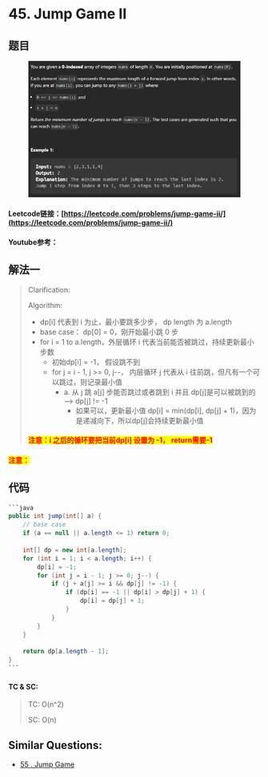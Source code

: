 # 45. Jump Game II

## 题目

<figure><img src="../../.gitbook/assets/image (10).png" alt=""><figcaption></figcaption></figure>

#### Leetcode链接：[https://leetcode.com/problems/jump-game-ii/](https://leetcode.com/problems/jump-game-ii/)

#### Youtube参考：

## 解法一

> Clarification:&#x20;
>
> Algorithm:&#x20;
>
> * dp\[i] 代表到 i 为止，最小要跳多少步， dp length 为 a.length
> * base case： dp\[0] = 0，刚开始最小跳 0 步
> * for i = 1 to a.length，外层循环 i 代表当前能否被跳过，持续更新最小步数
>   * 初始dp\[i] = -1， 假设跳不到
>   * for j = i - 1, j >= 0, j--， 内层循环 j 代表从 i 往前跳，但凡有一个可以跳过，则记录最小值
>     * a. 从 j 跳 a\[j] 步能否跳过或者跳到 i 并且 dp\[j]是可以被跳到的 --> dp\[j] != -1
>       * 如果可以，更新最小值 dp\[i] = min(dp\[i], dp\[j] + 1)，因为是递减向下，所以dp\[j]会持续更新最小值
>
> #### <mark style="color:red;">注意：i 之后的循环要把当前dp\[i] 设置为 -1， return需要-1</mark>

#### <mark style="color:red;">注意：</mark>

## 代码

````java
```java
public int jump(int[] a) {
    // base case
    if (a == null || a.length <= 1) return 0;

    int[] dp = new int[a.length];
    for (int i = 1; i < a.length; i++) {
        dp[i] = -1;
        for (int j = i - 1; j >= 0; j--) {
            if (j + a[j] >= i && dp[j] != -1) {
                if (dp[i] == -1 || dp[i] > dp[j] + 1) {
                    dp[i] = dp[j] + 1;
                }
            }
        }
    }

    return dp[a.length - 1];
}
```
````

#### TC & SC:&#x20;

> TC: O(n^2)
>
> SC: O(n)

## **Similar Questions:**&#x20;

* [55 . Jump Game](../../75-solutions/dp/55.-jump-game.md)
